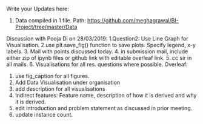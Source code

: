 Write your Updates here:
1. Data compiled in 1 file. Path: https://github.com/meghagrawal/BI-Project/tree/master/Data

Discussion with Pooja Di on 28/03/2019:
1.Question2: Use Line Graph for Visualisation.
2.use plt.save_fig() function to save plots. Specify legend, x-y labels.
3. Mail with points discussed today.
4. in submission mail, include either zip of ipynb files or github link with editable overleaf link.
5. cc sir in all mails.
6. Visualisations for all res. questions where possible.
Overleaf:
1. use fig_caption for all figures.
2. Add Data Visualisation under organisation
3. add description for all visualisations
4. Indirect features: Feature name, description of how it is derived and why it is derived.
5. edit introduction and problem statement as discussed in prior meeting. 
6. update instance count. 
